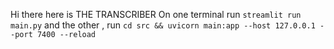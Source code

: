 Hi there here is THE TRANSCRIBER
On one terminal run `streamlit run main.py`
and the other , run `cd src && uvicorn main:app --host 127.0.0.1 --port 7400 --reload`